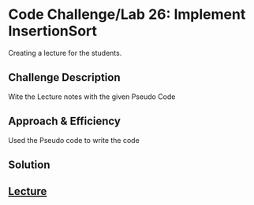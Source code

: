 # Code Challenge/Lab 26: Implement InsertionSort
Creating a lecture for the students.

## Challenge Description
Wite the Lecture notes with the given Pseudo Code

## Approach & Efficiency
Used the Pseudo code to write the code

## Solution

## [Lecture](lectureReadme/lecture.md)
